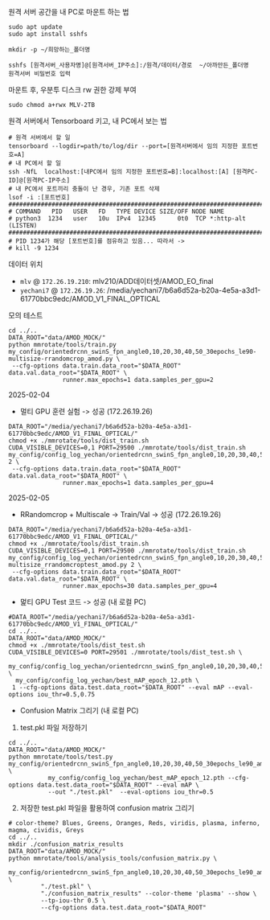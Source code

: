 원격 서버 공간을 내 PC로 마운트 하는 법
~~~shell
sudo apt update
sudo apt install sshfs

mkdir -p ~/희망하는_폴더명

sshfs [원격서버_사용자명]@[원격서버_IP주소]:/원격/데이터/경로  ~/아까만든_폴더명
원격서버 비밀번호 입력
~~~

마운트 후, 우분투 디스크 rw 권한 강제 부여
~~~
sudo chmod a+rwx MLV-2TB
~~~

원격 서버에서 Tensorboard 키고, 내 PC에서 보는 법
~~~shell
# 원격 서버에서 할 일
tensorboard --logdir=path/to/log/dir --port=[원격서버에서 임의 지정한 포트번호=A]
# 내 PC에서 할 일
ssh -NfL  localhost:[내PC에서 임의 지정한 포트번호=B]:localhost:[A] [원격PC-ID]@[원격PC-IP주소]
# 내 PC에서 포트끼리 충돌이 난 경우, 기존 포트 삭제
lsof -i :[포트번호]
################################################################################
# COMMAND   PID   USER   FD   TYPE DEVICE SIZE/OFF NODE NAME
# python3  1234   user   10u  IPv4  12345      0t0  TCP *:http-alt (LISTEN)
################################################################################
# PID 1234가 해당 [포트번호]를 점유하고 있음... 따라서 ->
# kill -9 1234
~~~


데이터 위치
* `mlv` @ `172.26.19.210`: mlv210/ADD데이터셋/AMOD_EO_final
* `yechani7` @ `172.26.19.26`: /media/yechani7/b6a6d52a-b20a-4e5a-a3d1-61770bbc9edc/AMOD_V1_FINAL_OPTICAL

모의 테스트

~~~shell
cd ../..
DATA_ROOT="data/AMOD_MOCK/"
python mmrotate/tools/train.py my_config/orientedrcnn_swinS_fpn_angle0,10,20,30,40,50_30epochs_le90-multisize-rrandomcrop_amod.py \
 --cfg-options data.train.data_root="$DATA_ROOT" data.val.data_root="$DATA_ROOT" \
               runner.max_epochs=1 data.samples_per_gpu=2
~~~

2025-02-04 

* 멀티 GPU 훈련 실험 -> 성공 (172.26.19.26)

~~~shell
DATA_ROOT="/media/yechani7/b6a6d52a-b20a-4e5a-a3d1-61770bbc9edc/AMOD_V1_FINAL_OPTICAL/"
chmod +x ./mmrotate/tools/dist_train.sh
CUDA_VISIBLE_DEVICES=0,1 PORT=29500 ./mmrotate/tools/dist_train.sh my_config/config_log_yechan/orientedrcnn_swinS_fpn_angle0,10,20,30,40,50_30epochs_le90_amod.py 2 \
 --cfg-options data.train.data_root="$DATA_ROOT" data.val.data_root="$DATA_ROOT" \
               runner.max_epochs=1 data.samples_per_gpu=4
~~~

2025-02-05

* RRandomcrop + Multiscale -> Train/Val -> 성공 (172.26.19.26)

~~~shell
DATA_ROOT="/media/yechani7/b6a6d52a-b20a-4e5a-a3d1-61770bbc9edc/AMOD_V1_FINAL_OPTICAL/"
chmod +x ./mmrotate/tools/dist_train.sh
CUDA_VISIBLE_DEVICES=0,1 PORT=29500 ./mmrotate/tools/dist_train.sh my_config/config_log_yechan/orientedrcnn_swinS_fpn_angle0,10,20,30,40,50_30epochs_le90-multisize_rrandomcroptest_amod.py 2 \
 --cfg-options data.train.data_root="$DATA_ROOT" data.val.data_root="$DATA_ROOT" \
               runner.max_epochs=30 data.samples_per_gpu=4
~~~

* 멅티 GPU Test 코드 -> 성공 (내 로컬 PC)

~~~shell
#DATA_ROOT="/media/yechani7/b6a6d52a-b20a-4e5a-a3d1-61770bbc9edc/AMOD_V1_FINAL_OPTICAL/"
cd ../..
DATA_ROOT="data/AMOD_MOCK/"
chmod +x ./mmrotate/tools/dist_test.sh
CUDA_VISIBLE_DEVICES=0 PORT=29501 ./mmrotate/tools/dist_test.sh \
  my_config/config_log_yechan/orientedrcnn_swinS_fpn_angle0,10,20,30,40,50_30epochs_le90_amod.py \
  my_config/config_log_yechan/best_mAP_epoch_12.pth \
 1 --cfg-options data.test.data_root="$DATA_ROOT" --eval mAP --eval-options iou_thr=0.5,0.75
~~~

* Confusion Matrix 그리기 (내 로컬 PC)
1) test.pkl 파일 저장하기
~~~shell
cd ../..
DATA_ROOT="data/AMOD_MOCK/"
python mmrotate/tools/test.py my_config/orientedrcnn_swinS_fpn_angle0,10,20,30,40,50_30epochs_le90_amod.py \
           my_config/config_log_yechan/best_mAP_epoch_12.pth --cfg-options data.test.data_root="$DATA_ROOT" --eval mAP \
           --out "./test.pkl"  --eval-options iou_thr=0.5
~~~

2) 저장한 test.pkl 파일을 활용하여 confusion matrix 그리기
~~~shell
# color-theme? Blues, Greens, Oranges, Reds, viridis, plasma, inferno, magma, cividis, Greys
cd ../..
mkdir ./confusion_matrix_results
DATA_ROOT="data/AMOD_MOCK/"
python mmrotate/tools/analysis_tools/confusion_matrix.py \
         my_config/orientedrcnn_swinS_fpn_angle0,10,20,30,40,50_30epochs_le90_amod.py \
         "./test.pkl" \
         "./confusion_matrix_results" --color-theme 'plasma' --show \
         --tp-iou-thr 0.5 \
         --cfg-options data.test.data_root="$DATA_ROOT" 
~~~